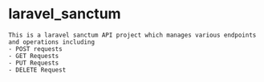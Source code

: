 # laravel_sanctum

	This is a laravel sanctum API project which manages various endpoints and operations including
	- POST requests
	- GET Requests
	- PUT Requests
	- DELETE Request
